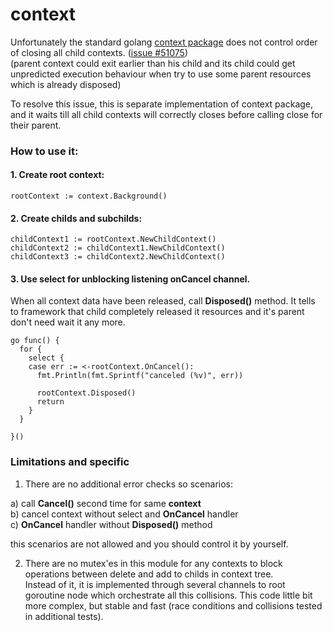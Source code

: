 # context
Unfortunately the standard golang [context package](https://github.com/golang/go/tree/master/src/context) does not control order of closing all child contexts. ([issue #51075](https://github.com/golang/go/issues/51075))<br>
(parent context could exit earlier than his child and its child could get unpredicted execution behaviour when try to use some parent resources which is already disposed)

To resolve this issue, this is separate implementation of context package, and it waits till all child contexts will correctly closes before calling close for their parent.


### How to use it:

#### 1. Create root context:
```
rootContext := context.Background()
```

#### 2. Create childs and subchilds:
```
childContext1 := rootContext.NewChildContext()
childContext2 := childContext1.NewChildContext()
childContext3 := childContext2.NewChildContext()
```

#### 3. Use select for unblocking listening onCancel channel.
When all context data have been released, call <b>Disposed()</b> method. It tells to framework that child completely released it resources and it's parent don't need wait it any more.
```
go func() {
  for {
    select {
    case err := <-rootContext.OnCancel():
      fmt.Println(fmt.Sprintf("canceled (%v)", err))

      rootContext.Disposed()
      return
    }
  }

}()
```

### Limitations and specific
1. There are no additional error checks so scenarios:<br>

a) call <b>Cancel()</b> second time for same <b>context</b><br>
b) cancel context without select and <b>OnCancel</b> handler<br>
c) <b>OnCancel</b> handler without <b>Disposed()</b> method<br>

this scenarios are not allowed and you should control it by yourself.

2. There are no mutex'es in this module for any contexts to block operations between delete and add to childs in context tree.<br>
Instead of it, it is implemented through several channels to root goroutine node which orchestrate all this collisions. This code little bit more complex, but stable and fast
(race conditions and collisions tested in additional tests).
